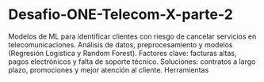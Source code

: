 # Desafio-ONE-Telecom-X-parte-2
Modelos de ML para identificar clientes con riesgo de cancelar servicios en telecomunicaciones. Análisis de datos, preprocesamiento y modelos (Regresión Logística y Random Forest). Factores clave: facturas altas, pagos electrónicos y falta de soporte técnico. Soluciones: contratos a largo plazo, promociones y mejor atención al cliente. Herramientas
